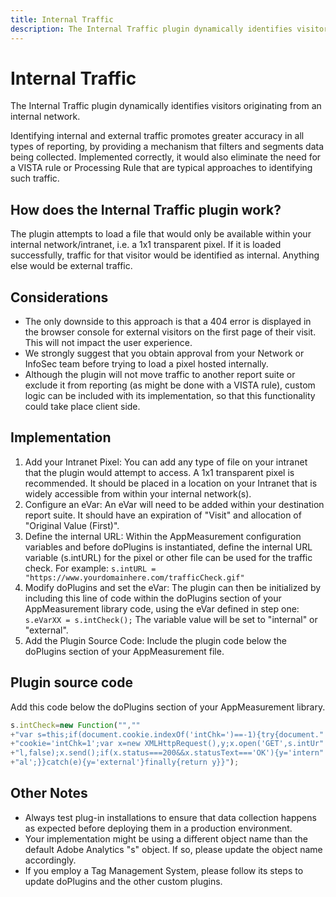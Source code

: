 ```yaml
---
title: Internal Traffic
description: The Internal Traffic plugin dynamically identifies visitors originating from an internal network.
---
```


# Internal Traffic

The Internal Traffic plugin dynamically identifies visitors originating from an internal network.

Identifying internal and external traffic promotes greater accuracy in all types of reporting, by providing a mechanism that filters and segments data being collected. Implemented correctly, it would also eliminate the need for a VISTA rule or Processing Rule that are typical approaches to identifying such traffic.

## How does the Internal Traffic plugin work?

The plugin attempts to load a file that would only be available within your internal network/intranet, i.e. a 1x1 transparent pixel. If it is loaded successfully, traffic for that visitor would be identified as internal. Anything else would be external traffic.

## Considerations

* The only downside to this approach is that a 404 error is displayed in the browser console for external visitors on the first page of their visit. This will not impact the user experience.
* We strongly suggest that you obtain approval from your Network or InfoSec team before trying to load a pixel hosted internally.
* Although the plugin will not move traffic to another report suite or exclude it from reporting (as might be done with a VISTA rule), custom logic can be included with its implementation, so that this functionality could take place client side.

## Implementation

1. Add your Intranet Pixel: You can add any type of file on your intranet that the plugin would attempt to access. A 1x1 transparent pixel is recommended. It should be placed in a location on your Intranet that is widely accessible from within your internal network(s).
1. Configure an eVar: An eVar will need to be added within your destination report suite. It should have an expiration of "Visit" and allocation of "Original Value (First)".
1. Define the internal URL: Within the AppMeasurement configuration variables and before doPlugins is instantiated, define the internal URL variable (s.intURL) for the pixel or other file can be used for the traffic check. For example: `s.intURL = "https://www.yourdomainhere.com/trafficCheck.gif"`
1. Modify doPlugins and set the eVar: The plugin can then be initialized by including this line of code within the doPlugins section of your AppMeasurement library code, using the eVar defined in step one: `s.eVarXX = s.intCheck();`
The variable value will be set to "internal" or "external".
1. Add the Plugin Source Code: Include the plugin code below the doPlugins section of your AppMeasurement file.

## Plugin source code

Add this code below the doPlugins section of your AppMeasurement library.

```JavaScript
s.intCheck=new Function("",""
+"var s=this;if(document.cookie.indexOf('intChk=')==-1){try{document."
+"cookie='intChk=1';var x=new XMLHttpRequest(),y;x.open('GET',s.intUr"
+"l,false);x.send();if(x.status===200&&x.statusText==='OK'){y='intern"
+"al';}}catch(e){y='external'}finally{return y}}");
```

## Other Notes

* Always test plug-in installations to ensure that data collection happens as expected before deploying them in a production environment.
* Your implementation might be using a different object name than the default Adobe Analytics "s" object. If so, please update the object name accordingly.
* If you employ a Tag Management System, please follow its steps to update doPlugins and the other custom plugins.
